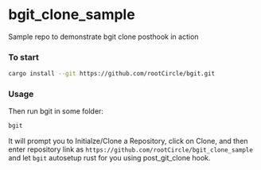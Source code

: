 # bgit_clone_sample
Sample repo to demonstrate bgit clone posthook in action

### To start

```bash
cargo install --git https://github.com/rootCircle/bgit.git
```

### Usage

Then run bgit in some folder:
```bash
bgit
```

It will prompt you to Initialze/Clone a Repository, click on Clone, and then enter repository link as `https://github.com/rootCircle/bgit_clone_sample` and let `bgit` autosetup rust for you using post_git_clone hook.


